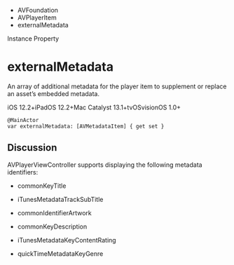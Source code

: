 

- AVFoundation
- AVPlayerItem
-  externalMetadata 

Instance Property

# externalMetadata

An array of additional metadata for the player item to supplement or replace an asset’s embedded metadata.

iOS 12.2+iPadOS 12.2+Mac Catalyst 13.1+tvOSvisionOS 1.0+

``` source
@MainActor
var externalMetadata: [AVMetadataItem] { get set }
```

## Discussion

AVPlayerViewController supports displaying the following metadata identifiers:

- commonKeyTitle

- iTunesMetadataTrackSubTitle

- commonIdentifierArtwork

- commonKeyDescription

- iTunesMetadataKeyContentRating

- quickTimeMetadataKeyGenre

